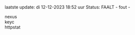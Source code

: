 laatste update: 
di 12-12-2023 18:52   uur 
Status: FAALT - fout - 
<div class="service R">nexus</div><div class="service R">keyc</div><div class="service Y">httpstat</div>